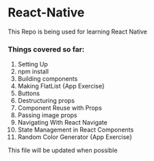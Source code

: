 # React-Native

This Repo is being used for learning React Native

### Things covered so far:
1. Setting Up
2. npm install
3. Building components
4. Making FlatList {App Exercise}
5. Buttons
6. Destructuring props
7. Component Reuse with Props
8. Passing image props
9. Navigating With React Navigate
10. State Management in React Components
11. Random Color Generator {App Exercise}

This file will be updated when possible
